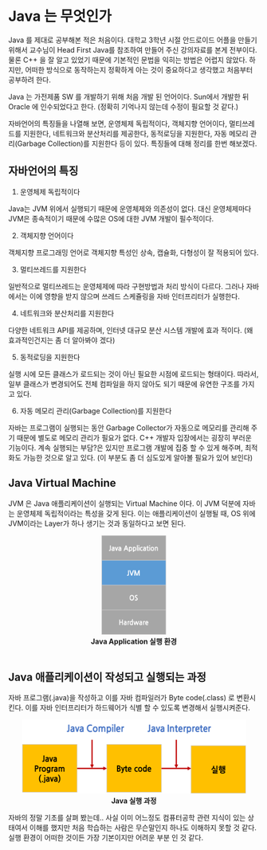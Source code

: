 # Java 는 무엇인가

Java 를 제대로 공부해본 적은 처음이다. 대학교 3학년 시절 안드로이드 어플을 만들기 위해서 교수님이 Head First Java를 참조하여 만들어 주신 강의자료를 본게 전부이다.
물론 C++ 을 잘 알고 있었기 때문에 기본적인 문법을 익히는 방법은 어렵지 않았다.
하지만, 어떠한 방식으로 동작하는지 정확하게 아는 것이 중요하다고 생각했고 처음부터 공부하려 한다.

Java 는 가전제품 SW 를 개발하기 위해 처음 개발 된 언어이다. Sun에서 개발한 뒤 Oracle 에 인수되었다고 한다. (정확히 기억나지 않는데 수정이 필요할 것 같다.)

자바언어의 특징들을 나열해 보면, 운영체제 독립적이다, 객체지향 언어이다, 멀티쓰레드를 지원한다, 네트워크와 분산처리를 제공한다, 동적로딩을 지원한다, 자동 메모리 관리(Garbage Collection)를 지원한다 등이 있다. 특징들에 대해 정리를 한번 해보겠다.

## 자바언어의 특징
1. 운영체제 독립적이다

Java는 JVM 위에서 실행되기 때문에 운영체제와 의존성이 없다. 대신 운영체제마다 JVM은 종속적이기 때문에 수많은 OS에 대한 JVM 개발이 필수적이다.

2. 객체지향 언어이다

객체지향 프로그래밍 언어로 객체지향 특성인 상속, 캡슐화, 다형성이 잘 적용되어 있다.

3. 멀티쓰레드를 지원한다

일반적으로 멀티쓰레드는 운영체제에 따라 구현방법과 처리 방식이 다르다. 그러나 자바에서는 이에 영향을 받지 않으며 쓰레드 스케쥴링을 자바 인터프리터가 실행한다.

4. 네트워크와 분산처리를 지원한다

다양한 네트워크 API를 제공하며, 인터넷 대규모 분산 시스템 개발에 효과 적이다. (왜 효과적인건지는 좀 더 알아봐야 겠다)

5. 동적로딩을 지원한다

실행 시에 모든 클래스가 로드되는 것이 아닌 필요한 시점에 로드되는 형태이다. 따라서, 일부 클래스가 변경되어도 전체 컴파일을 하지 않아도 되기 때문에 유연한 구조를 가지고 있다.

6. 자동 메모리 관리(Garbage Collection)를 지원한다

자바는 프로그램이 실행되는 동안 Garbage Collector가 자동으로 메모리를 관리해 주기 때문에 별도로 메모리 관리가 필요가 없다. C++ 개발자 입장에서는 굉장히 부러운 기능이다. 계속 실행되는 부담?은 있지만 프로그램 개발에 집중 할 수 있게 해주며, 최적화도 가능한 것으로 알고 있다. (이 부분도 좀 더 심도있게 알아볼 필요가 있어 보인다)


## Java Virtual Machine

JVM 은 Java 애플리케이션이 실행되는 Virtual Machine 이다. 이 JVM 덕분에 자바는 운영체제 독립적이라는 특성을 갖게 된다. 이는 애플리케이션이 실행될 때, OS 위에 JVM이라는 Layer가 하나 생기는 것과 동일하다고 보면 된다.

<center><img src="./Images/JVM_01.png" width="130" height="200">
<br>
<b>Java Application 실행 환경</b>
</center>

<br>

## Java 애플리케이션이 작성되고 실행되는 과정

자바 프로그램(.java)을 작성하고 이를 자바 컴파일러가 Byte code(.class) 로 변환시킨다. 이를 자바 인터프리터가 하드웨어가 식별 할 수 있도록 변경해서 실행시켜준다.

<center><img src="./Images/Java_compile.png" width="450" height="150">
<br>
<b>Java 실행 과정</b>
</center>

자바의 정말 기초를 살펴 봤는데.. 사실 이미 어느정도 컴퓨터공학 관련 지식이 있는 상태여서 이해를 했지만 처음 학습하는 사람은 무슨말인지 하나도 이해하지 못할 것 같다. 실행 환경이 어떠한 것이든 가장 기본이지만 어려운 부분 인 것 같다.